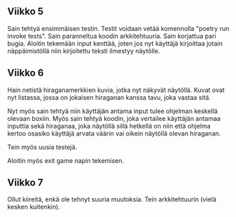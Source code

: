 ## Viikko 5

Sain tehtyä ensimmäisen testin. Testit voidaan vetää komennolla "poetry run invoke tests".
Sain paranneltua koodin arkkitehtuuria.
Sain korjattua pari bugia.
Aloitin tekemään input kenttää, joten jos nyt käyttäjä kirjoittaa jotain näppäimistöllä niin kirjoitettu teksti ilmestyy näytölle.

## Viikko 6

Hain netistä hiraganamerkkien kuvia, jotka nyt näkyvät näytöllä. Kuvat ovat nyt listassa, jossa on jokaisen hiraganan kanssa
tavu, joka vastaa sitä. 

Nyt myös sain tehtyä niin käyttäjän antama input tulee ohjelman keskellä olevaan boxiin. Myös sain tehtyä koodin, joka vertailee käyttäjän
antamaa inputtia sekä hiraganaa, joka näytöllä sillä hetkellä on niin että ohjelma kertoo osasiko käyttäjä arvata väärin vai oikein näytöllä olevan hiraganan.

Tein myös uusia testejä. 

Aloitin myös exit game napin tekemisen.

## Viikko 7

Ollut kiireitä, enkä ole tehnyt suuria muutoksia. Tein arkkitehtuurin (vielä kesken kuitenkin).
